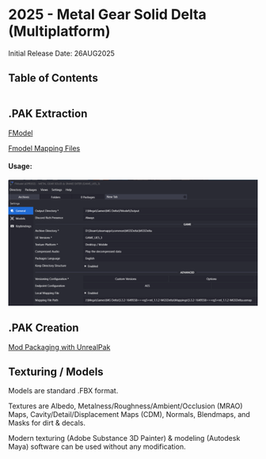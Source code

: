 # 2025 - Metal Gear Solid Delta (Multiplatform)
Initial Release Date: 26AUG2025

## Table of Contents
```table-of-contents
```

## .PAK Extraction
[FModel](https://fmodel.app/)

[Fmodel Mapping Files](https://www.nexusmods.com/metalgearsoliddeltasnakeeater/mods/20?tab=description)
#### Usage:
![](resources/images/2025-09-08_21-21-13-FModel-Settings.png)


## .PAK Creation
[Mod Packaging with UnrealPak](https://modding.wiki/en/stalker2heartofchornobyl/developers/UnrealPak)


## Texturing / Models
Models are standard .FBX format.

Textures are Albedo, Metalness/Roughness/Ambient/Occlusion (MRAO) Maps, Cavity/Detail/Displacement Maps (CDM), Normals, Blendmaps, and Masks for dirt & decals.

Modern texturing (Adobe Substance 3D Painter) & modeling (Autodesk Maya) software can be used without any modification.